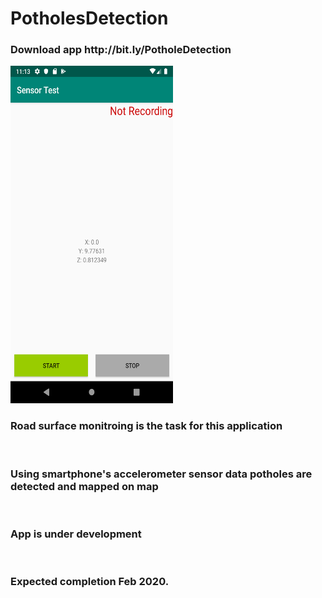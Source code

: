# PotholesDetection
<h3> Download app http://bit.ly/PotholeDetection </h3>
<img src = "screenshots/Screenshot_1572543785.png" width ="260" height = "540"><br>
<h3>Road surface monitroing is the task for this application</h3><br>
<h3>Using smartphone's accelerometer sensor data potholes are detected and mapped on map</h3><br>
<h3>App is under development </h3> <br>
<h3>Expected completion Feb 2020. </h3><br>
 
